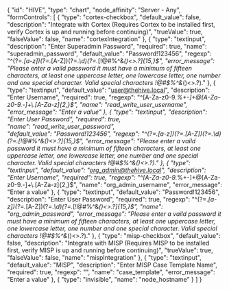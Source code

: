 {
  "id": "HIVE",
  "type": "chart",
  "node_affinity": "Server - Any",
  "formControls": [
    {
      "type": "cortex-checkbox",
      "default_value": false,
      "description": "Integrate with Cortex (Requires Cortex to be installed first, verify Cortex is up and running before continuing)",
      "trueValue": true,
      "falseValue": false,
      "name": "cortexIntegration"
    },
    {
      "type": "textinput",
      "description": "Enter Superadmin Password",
      "required": true,
      "name": "superadmin_password",
      "default_value": "Password!123456",
      "regexp": "^(?=.*[a-z])(?=.*[A-Z])(?=.*\\d)(?=.*[!@#$%^&*()<>.?])[A-Za-z\\d!@#$%^&*()<>.?]{15,}$",      
      "error_message": "Please enter a vaild password it must have a minimum of fifteen characters, at least one uppercase letter, one lowercase letter, one number and one special character.  Valid special characters !@#$%^&*()<>.?)."
    },
    {
      "type": "textinput",
      "default_value": "user@thehive.local",
      "description": "Enter Username",
      "required": true,
      "regexp": "^[A-Za-z0-9._%+-]+@[A-Za-z0-9.-]+\\.[A-Za-z]{2,}$",
      "name": "read_write_user_username",
      "error_message": "Enter a value"
    },
    {
      "type": "textinput",
      "description": "Enter User Password",
      "required": true,      
      "name": "read_write_user_password",      
      "default_value": "Password!123456",
      "regexp": "^(?=.*[a-z])(?=.*[A-Z])(?=.*\\d)(?=.*[!@#$%^&*()<>.?])[A-Za-z\\d!@#$%^&*()<>.?]{15,}$",      
      "error_message": "Please enter a vaild password it must have a minimum of fifteen characters, at least one uppercase letter, one lowercase letter, one number and one special character.  Valid special characters !@#$%^&*()<>.?)."
    },
    {
      "type": "textinput",
      "default_value": "org_admin@thehive.local",
      "description": "Enter Username",
      "required": true,
      "regexp": "^[A-Za-z0-9._%+-]+@[A-Za-z0-9.-]+\\.[A-Za-z]{2,}$",
      "name": "org_admin_username",
      "error_message": "Enter a value"
    },
    {
      "type": "textinput",
      "default_value": "Password!123456",
      "description": "Enter User Password",
      "required": true,
      "regexp": "^(?=.*[a-z])(?=.*[A-Z])(?=.*\\d)(?=.*[!@#$%^&*()<>.?])[A-Za-z\\d!@#$%^&*()<>.?]{15,}$",
      "name": "org_admin_password",
      "error_message": "Please enter a vaild password it must have a minimum of fifteen characters, at least one uppercase letter, one lowercase letter, one number and one special character.  Valid special characters !@#$%^&*()<>.?)."
    },
    {
      "type": "misp-checkbox",
      "default_value": false,
      "description": "Integrate with MISP (Requires MISP to be installed first, verify MISP is up and running before continuing)",
      "trueValue": true,
      "falseValue": false,
      "name": "mispIntegration"
    },
    {
      "type": "textinput",
      "default_value": "MISP",
      "description": "Enter MISP Case Template Name",
      "required": true,
      "regexp": "",
      "name": "case_template",
      "error_message": "Enter a value"
    },
    {
      "type": "invisible",
      "name": "node_hostname"
    }
  ]
}
